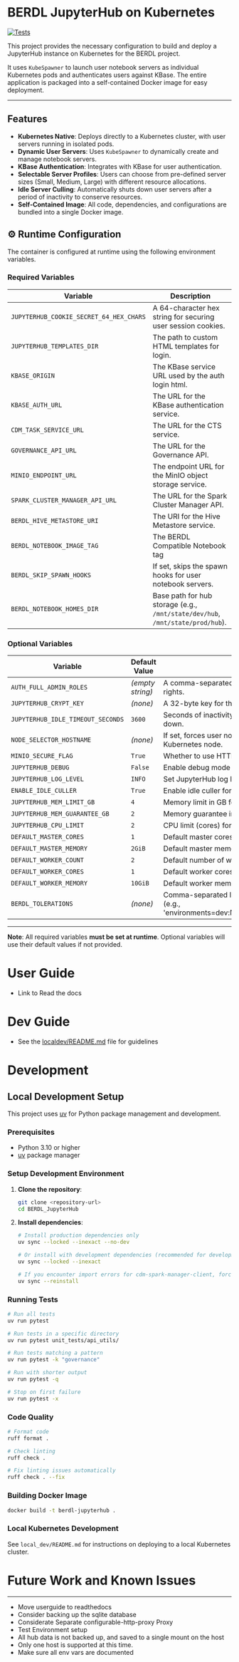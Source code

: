 # BERDL JupyterHub on Kubernetes

[![Tests](https://github.com/kbase/BERDL_JupyterHub/actions/workflows/test.yml/badge.svg)](https://github.com/kbase/BERDL_JupyterHub/actions/workflows/test.yml)

This project provides the necessary configuration to build and deploy a JupyterHub instance on Kubernetes for the BERDL project.

It uses `KubeSpawner` to launch user notebook servers as individual Kubernetes pods and authenticates users against KBase. The entire application is packaged into a self-contained Docker image for easy deployment.

---

## Features

* **Kubernetes Native**: Deploys directly to a Kubernetes cluster, with user servers running in isolated pods.
* **Dynamic User Servers**: Uses `KubeSpawner` to dynamically create and manage notebook servers.
* **KBase Authentication**: Integrates with KBase for user authentication.
* **Selectable Server Profiles**: Users can choose from pre-defined server sizes (Small, Medium, Large) with different resource allocations.
* **Idle Server Culling**: Automatically shuts down user servers after a period of inactivity to conserve resources.
* **Self-Contained Image**: All code, dependencies, and configurations are bundled into a single Docker image.


## ⚙️ Runtime Configuration

The container is configured at runtime using the following environment variables.

### Required Variables

| Variable                                | Description                                               |
|-----------------------------------------|-----------------------------------------------------------|
| `JUPYTERHUB_COOKIE_SECRET_64_HEX_CHARS` | A 64-character hex string for securing user session cookies. |
| `JUPYTERHUB_TEMPLATES_DIR`              | The path to custom HTML templates for login.              |
| `KBASE_ORIGIN`                          | The KBase service URL used by the auth login html.        |
| `KBASE_AUTH_URL`                        | The URL for the KBase authentication service.             |
| `CDM_TASK_SERVICE_URL`                  | The URL for the CTS service.                              |
| `GOVERNANCE_API_URL`                    | The URL for the Governance API.                           |
| `MINIO_ENDPOINT_URL`                    | The endpoint URL for the MinIO object storage service.    |
| `SPARK_CLUSTER_MANAGER_API_URL`         | The URL for the Spark Cluster Manager API.                |
| `BERDL_HIVE_METASTORE_URI`              | The URI for the Hive Metastore service.                   |
| `BERDL_NOTEBOOK_IMAGE_TAG`              | The BERDL Compatible Notebook tag                         |
| `BERDL_SKIP_SPAWN_HOOKS`                | If set, skips the spawn hooks for user notebook servers.  |
| `BERDL_NOTEBOOK_HOMES_DIR`              | Base path for hub storage (e.g., `/mnt/state/dev/hub`, `/mnt/state/prod/hub`). |
### Optional Variables

| Variable                                | Default Value    | Description                                                                      |
|-----------------------------------------|------------------|----------------------------------------------------------------------------------|
| `AUTH_FULL_ADMIN_ROLES`                 | _(empty string)_ | A comma-separated list of KBase roles to be granted full admin rights.           |
| `JUPYTERHUB_CRYPT_KEY`                  | _(none)_         | A 32-byte key for the authenticator to encrypt auth state.                       |
| `JUPYTERHUB_IDLE_TIMEOUT_SECONDS`       | `3600`           | Seconds of inactivity before a user's server is automatically shut down.         |
| `NODE_SELECTOR_HOSTNAME`                | _(none)_         | If set, forces user notebook pods to be scheduled on a specific Kubernetes node. |
| `MINIO_SECURE_FLAG`                     | `True`           | Whether to use HTTPS for MinIO connections.                                      |
| `JUPYTERHUB_DEBUG`                      | `False`          | Enable debug mode for JupyterHub.                                                |
| `JUPYTERHUB_LOG_LEVEL`                  | `INFO`           | Set JupyterHub log level (DEBUG, INFO, WARN, ERROR).                             |
| `ENABLE_IDLE_CULLER`                    | `True`           | Enable idle culler for JupyterHub.                                               |
| `JUPYTERHUB_MEM_LIMIT_GB`               | `4`              | Memory limit in GB for JupyterHub user containers.                               |
| `JUPYTERHUB_MEM_GUARANTEE_GB`           | `2`              | Memory guarantee in GB for JupyterHub user containers.                           |
| `JUPYTERHUB_CPU_LIMIT`                  | `2`              | CPU limit (cores) for JupyterHub user containers.                                |
| `DEFAULT_MASTER_CORES`                  | `1`              | Default master cores for Spark clusters.                                         |
| `DEFAULT_MASTER_MEMORY`                 | `2GiB`           | Default master memory for Spark clusters.                                         |
| `DEFAULT_WORKER_COUNT`                  | `2`              | Default number of worker nodes for Spark clusters.                               |
| `DEFAULT_WORKER_CORES`                  | `1`              | Default worker cores for Spark clusters.                                         |
| `DEFAULT_WORKER_MEMORY`                 | `10GiB`          | Default worker memory for Spark clusters.                                         |
| `BERDL_TOLERATIONS`                     | _(none)_         | Comma-separated list of tolerations in format 'key=value:effect' (e.g., 'environments=dev:NoSchedule,environments=prod:NoSchedule'). |

---

**Note**: All required variables **must be set at runtime**. Optional variables will use their default values if not provided.

# User Guide
* Link to Read the docs

# Dev Guide
* See the [localdev/README.md](local_dev/README.md) file for guidelines


# Development

## Local Development Setup

This project uses [uv](https://docs.astral.sh/uv/) for Python package management and development.

### Prerequisites

- Python 3.10 or higher
- [uv](https://docs.astral.sh/uv/getting-started/installation/) package manager

### Setup Development Environment

1. **Clone the repository**:
   ```bash
   git clone <repository-url>
   cd BERDL_JupyterHub
   ```

2. **Install dependencies**:
   ```bash
   # Install production dependencies only
   uv sync --locked --inexact --no-dev
   
   # Or install with development dependencies (recommended for development)
   uv sync --locked --inexact
   
   # If you encounter import errors for cdm-spark-manager-client, force reinstall
   uv sync --reinstall
   ```

### Running Tests

```bash
# Run all tests
uv run pytest

# Run tests in a specific directory
uv run pytest unit_tests/api_utils/

# Run tests matching a pattern
uv run pytest -k "governance"

# Run with shorter output
uv run pytest -q

# Stop on first failure
uv run pytest -x
```

### Code Quality

```bash
# Format code
ruff format .

# Check linting
ruff check .

# Fix linting issues automatically
ruff check . --fix
```

### Building Docker Image

```bash
docker build -t berdl-jupyterhub .
```

### Local Kubernetes Development

See `local_dev/README.md` for instructions on deploying to a local Kubernetes cluster.

# Future Work and Known Issues

---
* Move userguide to readthedocs
* Consider backing up the sqlite database
* Considerate Separate configurable-http-proxy Proxy
* Test Environment setup
* All hub data is not backed up, and saved to a single mount on the host
* Only one host is supported at this time.
* Make sure all env vars are documented